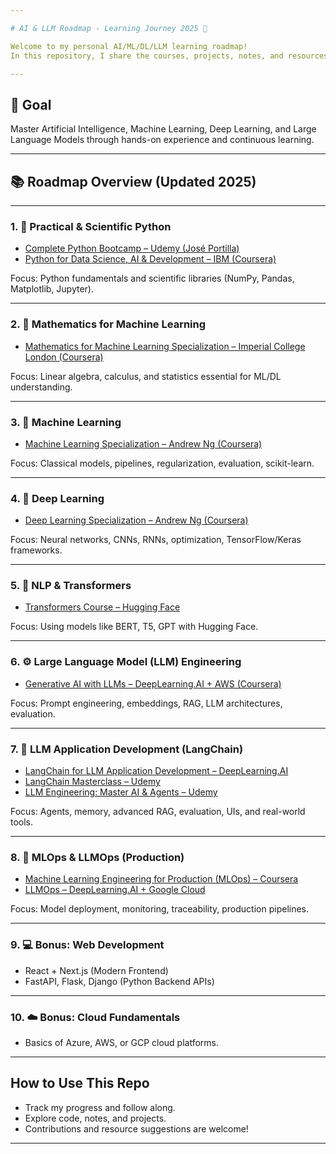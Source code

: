 ```yaml
---

# AI & LLM Roadmap - Learning Journey 2025 🚀

Welcome to my personal AI/ML/DL/LLM learning roadmap!
In this repository, I share the courses, projects, notes, and resources I’m following to become a proficient AI engineer.

---
```


## 🎯 Goal

Master Artificial Intelligence, Machine Learning, Deep Learning, and Large Language Models through hands-on experience and continuous learning.

---

## 📚 Roadmap Overview (Updated 2025)

---

### 1. 🐍 Practical & Scientific Python

* [Complete Python Bootcamp – Udemy (José Portilla)](https://www.udemy.com/course/complete-python-bootcamp/)
* [Python for Data Science, AI & Development – IBM (Coursera)](https://www.coursera.org/learn/python-for-applied-data-science-ai)

Focus: Python fundamentals and scientific libraries (NumPy, Pandas, Matplotlib, Jupyter).

---

### 2. 📐 Mathematics for Machine Learning

* [Mathematics for Machine Learning Specialization – Imperial College London (Coursera)](https://www.coursera.org/specializations/mathematics-machine-learning)

Focus: Linear algebra, calculus, and statistics essential for ML/DL understanding.

---

### 3. 🤖 Machine Learning

* [Machine Learning Specialization – Andrew Ng (Coursera)](https://www.coursera.org/specializations/machine-learning-introduction)

Focus: Classical models, pipelines, regularization, evaluation, scikit-learn.

---

### 4. 🧠 Deep Learning

* [Deep Learning Specialization – Andrew Ng (Coursera)](https://www.coursera.org/specializations/deep-learning)

Focus: Neural networks, CNNs, RNNs, optimization, TensorFlow/Keras frameworks.

---

### 5. 🧩 NLP & Transformers

* [Transformers Course – Hugging Face](https://huggingface.co/learn/llm-course/chapter1/1)

Focus: Using models like BERT, T5, GPT with Hugging Face.

---

### 6. ⚙️ Large Language Model (LLM) Engineering

* [Generative AI with LLMs – DeepLearning.AI + AWS (Coursera)](https://www.coursera.org/learn/generative-ai-with-llms)

Focus: Prompt engineering, embeddings, RAG, LLM architectures, evaluation.

---

### 7. 🧱 LLM Application Development (LangChain)

* [LangChain for LLM Application Development – DeepLearning.AI](https://www.deeplearning.ai/short-courses/langchain-for-llm-application-development/)
* [LangChain Masterclass – Udemy](https://www.udemy.com/course/langchain/)
* [LLM Engineering: Master AI & Agents – Udemy](https://www.udemy.com/course/llm-engineering-master-ai-and-large-language-models)

Focus: Agents, memory, advanced RAG, evaluation, UIs, and real-world tools.

---

### 8. 🧪 MLOps & LLMOps (Production)

* [Machine Learning Engineering for Production (MLOps) – Coursera](https://www.coursera.org/specializations/machine-learning-engineering-for-production-mlops)
* [LLMOps – DeepLearning.AI + Google Cloud](https://www.deeplearning.ai/short-courses/llmops/)

Focus: Model deployment, monitoring, traceability, production pipelines.

---

### 9. 💻 Bonus: Web Development

* React + Next.js (Modern Frontend)
* FastAPI, Flask, Django (Python Backend APIs)

---

### 10. ☁️ Bonus: Cloud Fundamentals

* Basics of Azure, AWS, or GCP cloud platforms.

---

## How to Use This Repo

* Track my progress and follow along.
* Explore code, notes, and projects.
* Contributions and resource suggestions are welcome!

---
